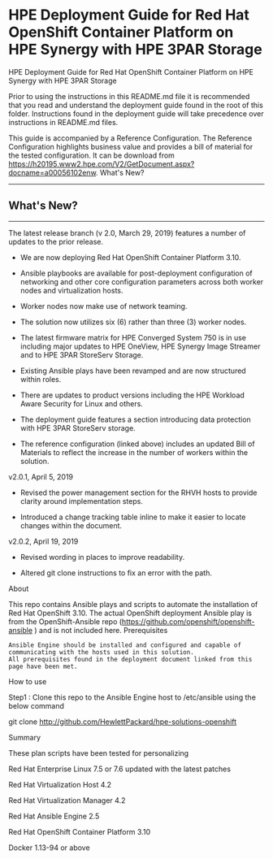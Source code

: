 # HPE Deployment Guide for Red Hat OpenShift Container Platform on HPE Synergy with HPE 3PAR Storage

HPE Deployment Guide for Red Hat OpenShift Container Platform on HPE Synergy with HPE 3PAR Storage

Prior to using the instructions in this README.md file it is recommended that you read and understand the deployment guide found in the root of this folder. Instructions found in the deployment guide will take precedence over instructions in README.md files.

This guide is accompanied by a Reference Configuration. The Reference Configuration highlights business value and provides a bill of material for the tested configuration. It can be download from https://h20195.www2.hpe.com/V2/GetDocument.aspx?docname=a00056102enw.
What's New?

________________________________________
## What's New? ##
________________________________________

The latest release branch (v 2.0, March 29, 2019) features a number of updates to the prior release.

-   We are now deploying Red Hat OpenShift Container Platform 3.10.

-  Ansible playbooks are available for post-deployment configuration of networking and other core configuration parameters across both worker nodes and virtualization hosts.

-   Worker nodes now make use of network teaming.

-   The solution now utilizes six (6) rather than three (3) worker nodes.

-   The latest firmware matrix for HPE Converged System 750 is in use including major updates to HPE OneView, HPE Synergy Image Streamer and to HPE 3PAR StoreServ Storage.

-   Existing Ansible plays have been revamped and are now structured within roles.

-   There are updates to product versions including the HPE Workload Aware Security for Linux and others.

-  The deployment guide features a section introducing data protection with HPE 3PAR StoreServ storage.
   
-   The reference configuration (linked above) includes an updated Bill of Materials to reflect the increase in the number of workers within the solution.

v2.0.1, April 5, 2019

- Revised the power management section for the RHVH hosts to provide clarity around implementation steps.

- Introduced a change tracking table inline to make it easier to locate changes within the document.

v2.0.2, April 19, 2019

- Revised wording in places to improve readability.

- Altered git clone instructions to fix an error with the path.

About

This repo contains Ansible plays and scripts to automate the installation of Red Hat OpenShift 3.10. The actual OpenShift deployment Ansible play is from the OpenShift-Ansible repo (https://github.com/openshift/openshift-ansible ) and is not included here.
Prerequisites

    Ansible Engine should be installed and configured and capable of communicating with the hosts used in this solution.
    All prerequisites found in the deployment document linked from this page have been met.

How to use

Step1 : Clone this repo to the Ansible Engine host to /etc/ansible using the below command

git clone http://github.com/HewlettPackard/hpe-solutions-openshift

Summary

These plan scripts have been tested for personalizing

Red Hat Enterprise Linux 7.5 or 7.6 updated with the latest patches

Red Hat Virtualization Host 4.2

Red Hat Virtualization Manager 4.2

Red Hat Ansible Engine 2.5

Red Hat OpenShift Container Platform 3.10

Docker 1.13-94 or above
